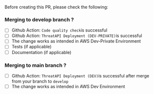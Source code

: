 Before creating this PR, please check the following:

### Merging to develop branch ?

* [ ] Github Action: `Code quality check`is successful
* [ ] Github Action: `ThreatAPI Deployment (DEV-PRIVATE)`is successful
* [ ] The change works as intended in AWS Dev-Private Environment
* [ ] Tests (if applicable)
* [ ] Documentation (if applicable)

### Merging to main branch ?

* [ ] Github Action: `ThreatAPI Deployment (DEV)`is successful after merge from your branch to `develop`
* [ ] The change works as intended in AWS Dev Environment
